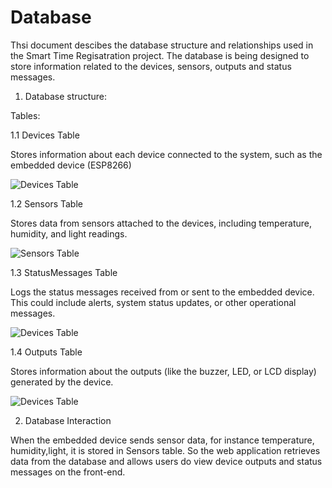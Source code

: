 # Database

Thsi document descibes the database structure and relationships used in the Smart Time Regisatration project. The database is being designed to store information related to the devices, sensors, outputs and status messages.



1. Database structure:

Tables:

1.1 Devices Table 

Stores information about each device connected to the system, such as the embedded device (ESP8266)

![Devices Table](/assets/new.png)

1.2 Sensors Table

Stores data from sensors attached to the devices, including temperature, humidity, and light readings.

![Sensors Table](/assets/sensors.jpg) 

1.3 StatusMessages Table

Logs the status messages received from or sent to the embedded device. This could include alerts, system status updates, or other operational messages.

![Devices Table](/assets/statusmessages.jpg)

1.4 Outputs Table 

Stores information about the outputs (like the buzzer, LED, or LCD display) generated by the device.

![Devices Table](/assets/outputs.jpg)



2.  Database Interaction

When the embedded device sends sensor data, for instance temperature, humidity,light, it is stored in Sensors table. So the web application retrieves data from the database and allows users do view device outputs and status messages on the front-end. 




